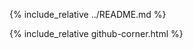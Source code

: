 <!-- Index is README and the github corner -->

{% include_relative ../README.md %}

{% include_relative github-corner.html %}

